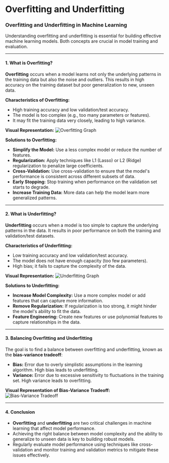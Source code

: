 # Overfitting and Underfitting

### Overfitting and Underfitting in Machine Learning

Understanding overfitting and underfitting is essential for building effective machine learning models. Both concepts are crucial in model training and evaluation.

---

#### 1. What is Overfitting?

**Overfitting** occurs when a model learns not only the underlying patterns in the training data but also the noise and outliers. This results in high accuracy on the training dataset but poor generalization to new, unseen data.

**Characteristics of Overfitting:**
- High training accuracy and low validation/test accuracy.
- The model is too complex (e.g., too many parameters or features).
- It may fit the training data very closely, leading to high variance.

**Visual Representation:**
![Overfitting Graph](https://miro.medium.com/v2/resize:fit:640/format:webp/1*-VoANfoSQB7OY8r22ET6NQ.png)

**Solutions to Overfitting:**
- **Simplify the Model:** Use a less complex model or reduce the number of features.
- **Regularization:** Apply techniques like L1 (Lasso) or L2 (Ridge) regularization to penalize large coefficients.
- **Cross-Validation:** Use cross-validation to ensure that the model's performance is consistent across different subsets of data.
- **Early Stopping:** Stop training when performance on the validation set starts to degrade.
- **Increase Training Data:** More data can help the model learn more generalized patterns.

---

#### 2. What is Underfitting?

**Underfitting** occurs when a model is too simple to capture the underlying patterns in the data. It results in poor performance on both the training and validation/test datasets.

**Characteristics of Underfitting:**
- Low training accuracy and low validation/test accuracy.
- The model does not have enough capacity (too few parameters).
- High bias; it fails to capture the complexity of the data.

**Visual Representation:**
![Underfitting Graph](https://miro.medium.com/v2/resize:fit:640/format:webp/1*7_9KPRuRUeI8LFmPHexxPA.png)

**Solutions to Underfitting:**
- **Increase Model Complexity:** Use a more complex model or add features that can capture more information.
- **Remove Regularization:** If regularization is too strong, it might hinder the model's ability to fit the data.
- **Feature Engineering:** Create new features or use polynomial features to capture relationships in the data.

---

#### 3. Balancing Overfitting and Underfitting

The goal is to find a balance between overfitting and underfitting, known as the **bias-variance tradeoff**:

- **Bias:** Error due to overly simplistic assumptions in the learning algorithm. High bias leads to underfitting.
- **Variance:** Error due to excessive sensitivity to fluctuations in the training set. High variance leads to overfitting.

**Visual Representation of Bias-Variance Tradeoff:**
![Bias-Variance Tradeoff](https://miro.medium.com/v2/resize:fit:640/format:webp/1*E40ee9B0zgL-NqNTtFhzMw.png)

---

#### 4. Conclusion

- **Overfitting** and **underfitting** are two critical challenges in machine learning that affect model performance.
- Achieving the right balance between model complexity and the ability to generalize to unseen data is key to building robust models.
- Regularly evaluate model performance using techniques like cross-validation and monitor training and validation metrics to mitigate these issues effectively.
